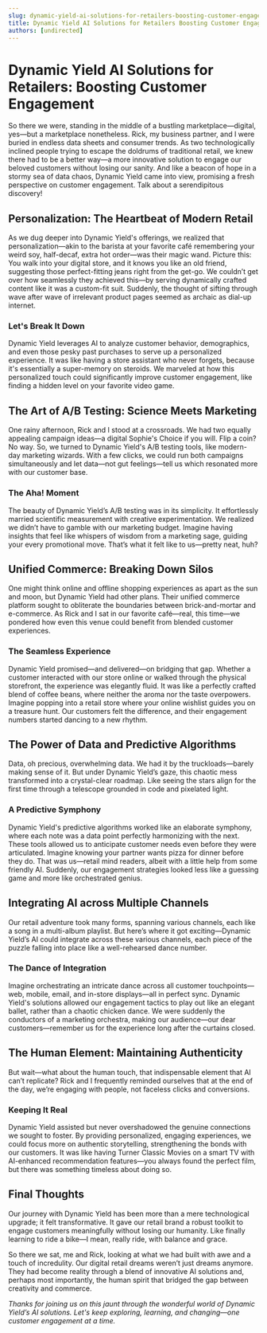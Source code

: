 ```yaml
---
slug: dynamic-yield-ai-solutions-for-retailers-boosting-customer-engagement
title: Dynamic Yield AI Solutions for Retailers Boosting Customer Engagement
authors: [undirected]
---
```



# Dynamic Yield AI Solutions for Retailers: Boosting Customer Engagement

So there we were, standing in the middle of a bustling marketplace—digital, yes—but a marketplace nonetheless. Rick, my business partner, and I were buried in endless data sheets and consumer trends. As two technologically inclined people trying to escape the doldrums of traditional retail, we knew there had to be a better way—a more innovative solution to engage our beloved customers without losing our sanity. And like a beacon of hope in a stormy sea of data chaos, Dynamic Yield came into view, promising a fresh perspective on customer engagement. Talk about a serendipitous discovery!

## Personalization: The Heartbeat of Modern Retail

As we dug deeper into Dynamic Yield's offerings, we realized that personalization—akin to the barista at your favorite café remembering your weird soy, half-decaf, extra hot order—was their magic wand. Picture this: You walk into your digital store, and it knows you like an old friend, suggesting those perfect-fitting jeans right from the get-go. We couldn’t get over how seamlessly they achieved this—by serving dynamically crafted content like it was a custom-fit suit. Suddenly, the thought of sifting through wave after wave of irrelevant product pages seemed as archaic as dial-up internet.

### Let's Break It Down

Dynamic Yield leverages AI to analyze customer behavior, demographics, and even those pesky past purchases to serve up a personalized experience. It was like having a store assistant who never forgets, because it's essentially a super-memory on steroids. We marveled at how this personalized touch could significantly improve customer engagement, like finding a hidden level on your favorite video game.

## The Art of A/B Testing: Science Meets Marketing

One rainy afternoon, Rick and I stood at a crossroads. We had two equally appealing campaign ideas—a digital Sophie's Choice if you will. Flip a coin? No way. So, we turned to Dynamic Yield's A/B testing tools, like modern-day marketing wizards. With a few clicks, we could run both campaigns simultaneously and let data—not gut feelings—tell us which resonated more with our customer base.

### The Aha! Moment

The beauty of Dynamic Yield’s A/B testing was in its simplicity. It effortlessly married scientific measurement with creative experimentation. We realized we didn’t have to gamble with our marketing budget. Imagine having insights that feel like whispers of wisdom from a marketing sage, guiding your every promotional move. That’s what it felt like to us—pretty neat, huh?

## Unified Commerce: Breaking Down Silos

One might think online and offline shopping experiences as apart as the sun and moon, but Dynamic Yield had other plans. Their unified commerce platform sought to obliterate the boundaries between brick-and-mortar and e-commerce. As Rick and I sat in our favorite café—real, this time—we pondered how even this venue could benefit from blended customer experiences.

### The Seamless Experience

Dynamic Yield promised—and delivered—on bridging that gap. Whether a customer interacted with our store online or walked through the physical storefront, the experience was elegantly fluid. It was like a perfectly crafted blend of coffee beans, where neither the aroma nor the taste overpowers. Imagine popping into a retail store where your online wishlist guides you on a treasure hunt. Our customers felt the difference, and their engagement numbers started dancing to a new rhythm.

## The Power of Data and Predictive Algorithms

Data, oh precious, overwhelming data. We had it by the truckloads—barely making sense of it. But under Dynamic Yield’s gaze, this chaotic mess transformed into a crystal-clear roadmap. Like seeing the stars align for the first time through a telescope grounded in code and pixelated light.

### A Predictive Symphony

Dynamic Yield's predictive algorithms worked like an elaborate symphony, where each note was a data point perfectly harmonizing with the next. These tools allowed us to anticipate customer needs even before they were articulated. Imagine knowing your partner wants pizza for dinner before they do. That was us—retail mind readers, albeit with a little help from some friendly AI. Suddenly, our engagement strategies looked less like a guessing game and more like orchestrated genius.

## Integrating AI across Multiple Channels

Our retail adventure took many forms, spanning various channels, each like a song in a multi-album playlist. But here’s where it got exciting—Dynamic Yield’s AI could integrate across these various channels, each piece of the puzzle falling into place like a well-rehearsed dance number.

### The Dance of Integration

Imagine orchestrating an intricate dance across all customer touchpoints—web, mobile, email, and in-store displays—all in perfect sync. Dynamic Yield's solutions allowed our engagement tactics to play out like an elegant ballet, rather than a chaotic chicken dance. We were suddenly the conductors of a marketing orchestra, making our audience—our dear customers—remember us for the experience long after the curtains closed.

## The Human Element: Maintaining Authenticity 

But wait—what about the human touch, that indispensable element that AI can’t replicate? Rick and I frequently reminded ourselves that at the end of the day, we’re engaging with people, not faceless clicks and conversions.

### Keeping It Real

Dynamic Yield assisted but never overshadowed the genuine connections we sought to foster. By providing personalized, engaging experiences, we could focus more on authentic storytelling, strengthening the bonds with our customers. It was like having Turner Classic Movies on a smart TV with AI-enhanced recommendation features—you always found the perfect film, but there was something timeless about doing so.

## Final Thoughts

Our journey with Dynamic Yield has been more than a mere technological upgrade; it felt transformative. It gave our retail brand a robust toolkit to engage customers meaningfully without losing our humanity. Like finally learning to ride a bike—I mean, really ride, with balance and grace.

So there we sat, me and Rick, looking at what we had built with awe and a touch of incredulity. Our digital retail dreams weren’t just dreams anymore. They had become reality through a blend of innovative AI solutions and, perhaps most importantly, the human spirit that bridged the gap between creativity and commerce.

_Thanks for joining us on this jaunt through the wonderful world of Dynamic Yield’s AI solutions. Let's keep exploring, learning, and changing—one customer engagement at a time._